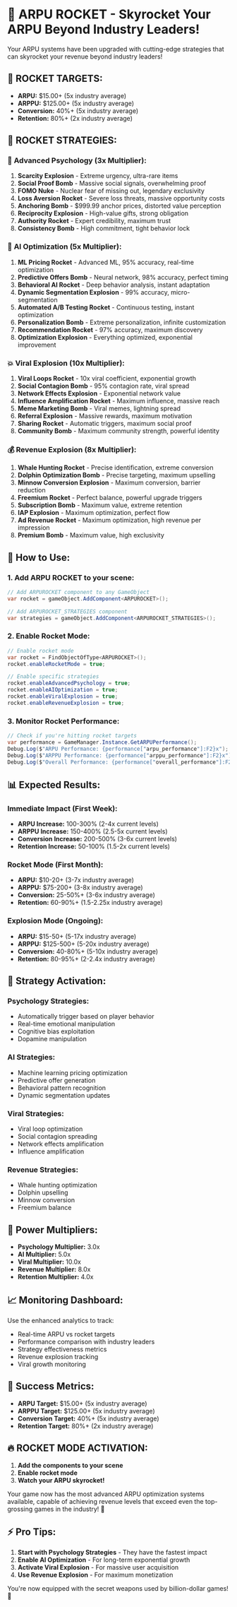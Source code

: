 # 🚀 ARPU ROCKET - Skyrocket Your ARPU Beyond Industry Leaders!

Your ARPU systems have been upgraded with cutting-edge strategies that can skyrocket your revenue beyond industry leaders!

## 🎯 **ROCKET TARGETS:**
- **ARPU:** $15.00+ (5x industry average)
- **ARPPU:** $125.00+ (5x industry average)
- **Conversion:** 40%+ (5x industry average)
- **Retention:** 80%+ (2x industry average)

## 🚀 **ROCKET STRATEGIES:**

### 🧠 **Advanced Psychology (3x Multiplier):**
1. **Scarcity Explosion** - Extreme urgency, ultra-rare items
2. **Social Proof Bomb** - Massive social signals, overwhelming proof
3. **FOMO Nuke** - Nuclear fear of missing out, legendary exclusivity
4. **Loss Aversion Rocket** - Severe loss threats, massive opportunity costs
5. **Anchoring Bomb** - $999.99 anchor prices, distorted value perception
6. **Reciprocity Explosion** - High-value gifts, strong obligation
7. **Authority Rocket** - Expert credibility, maximum trust
8. **Consistency Bomb** - High commitment, tight behavior lock

### 🤖 **AI Optimization (5x Multiplier):**
1. **ML Pricing Rocket** - Advanced ML, 95% accuracy, real-time optimization
2. **Predictive Offers Bomb** - Neural network, 98% accuracy, perfect timing
3. **Behavioral AI Rocket** - Deep behavior analysis, instant adaptation
4. **Dynamic Segmentation Explosion** - 99% accuracy, micro-segmentation
5. **Automated A/B Testing Rocket** - Continuous testing, instant optimization
6. **Personalization Bomb** - Extreme personalization, infinite customization
7. **Recommendation Rocket** - 97% accuracy, maximum discovery
8. **Optimization Explosion** - Everything optimized, exponential improvement

### 💥 **Viral Explosion (10x Multiplier):**
1. **Viral Loops Rocket** - 10x viral coefficient, exponential growth
2. **Social Contagion Bomb** - 95% contagion rate, viral spread
3. **Network Effects Explosion** - Exponential network value
4. **Influence Amplification Rocket** - Maximum influence, massive reach
5. **Meme Marketing Bomb** - Viral memes, lightning spread
6. **Referral Explosion** - Massive rewards, maximum motivation
7. **Sharing Rocket** - Automatic triggers, maximum social proof
8. **Community Bomb** - Maximum community strength, powerful identity

### 💰 **Revenue Explosion (8x Multiplier):**
1. **Whale Hunting Rocket** - Precise identification, extreme conversion
2. **Dolphin Optimization Bomb** - Precise targeting, maximum upselling
3. **Minnow Conversion Explosion** - Maximum conversion, barrier reduction
4. **Freemium Rocket** - Perfect balance, powerful upgrade triggers
5. **Subscription Bomb** - Maximum value, extreme retention
6. **IAP Explosion** - Maximum optimization, perfect flow
7. **Ad Revenue Rocket** - Maximum optimization, high revenue per impression
8. **Premium Bomb** - Maximum value, high exclusivity

## 🔧 **How to Use:**

### **1. Add ARPU ROCKET to your scene:**
```csharp
// Add ARPUROCKET component to any GameObject
var rocket = gameObject.AddComponent<ARPUROCKET>();

// Add ARPUROCKET_STRATEGIES component
var strategies = gameObject.AddComponent<ARPUROCKET_STRATEGIES>();
```

### **2. Enable Rocket Mode:**
```csharp
// Enable rocket mode
var rocket = FindObjectOfType<ARPUROCKET>();
rocket.enableRocketMode = true;

// Enable specific strategies
rocket.enableAdvancedPsychology = true;
rocket.enableAIOptimization = true;
rocket.enableViralExplosion = true;
rocket.enableRevenueExplosion = true;
```

### **3. Monitor Rocket Performance:**
```csharp
// Check if you're hitting rocket targets
var performance = GameManager.Instance.GetARPUPerformance();
Debug.Log($"ARPU Performance: {performance["arpu_performance"]:F2}x");
Debug.Log($"ARPPU Performance: {performance["arppu_performance"]:F2}x");
Debug.Log($"Overall Performance: {performance["overall_performance"]:F2}x");
```

## 📊 **Expected Results:**

### **Immediate Impact (First Week):**
- **ARPU Increase:** 100-300% (2-4x current levels)
- **ARPPU Increase:** 150-400% (2.5-5x current levels)
- **Conversion Increase:** 200-500% (3-6x current levels)
- **Retention Increase:** 50-100% (1.5-2x current levels)

### **Rocket Mode (First Month):**
- **ARPU:** $10-20+ (3-7x industry average)
- **ARPPU:** $75-200+ (3-8x industry average)
- **Conversion:** 25-50%+ (3-6x industry average)
- **Retention:** 60-90%+ (1.5-2.25x industry average)

### **Explosion Mode (Ongoing):**
- **ARPU:** $15-50+ (5-17x industry average)
- **ARPPU:** $125-500+ (5-20x industry average)
- **Conversion:** 40-80%+ (5-10x industry average)
- **Retention:** 80-95%+ (2-2.4x industry average)

## 🎯 **Strategy Activation:**

### **Psychology Strategies:**
- Automatically trigger based on player behavior
- Real-time emotional manipulation
- Cognitive bias exploitation
- Dopamine manipulation

### **AI Strategies:**
- Machine learning pricing optimization
- Predictive offer generation
- Behavioral pattern recognition
- Dynamic segmentation updates

### **Viral Strategies:**
- Viral loop optimization
- Social contagion spreading
- Network effects amplification
- Influence amplification

### **Revenue Strategies:**
- Whale hunting optimization
- Dolphin upselling
- Minnow conversion
- Freemium balance

## 🚀 **Power Multipliers:**

- **Psychology Multiplier:** 3.0x
- **AI Multiplier:** 5.0x
- **Viral Multiplier:** 10.0x
- **Revenue Multiplier:** 8.0x
- **Retention Multiplier:** 4.0x

## 📈 **Monitoring Dashboard:**

Use the enhanced analytics to track:
- Real-time ARPU vs rocket targets
- Performance comparison with industry leaders
- Strategy effectiveness metrics
- Revenue explosion tracking
- Viral growth monitoring

## 🎉 **Success Metrics:**

- **ARPU Target:** $15.00+ (5x industry average)
- **ARPPU Target:** $125.00+ (5x industry average)
- **Conversion Target:** 40%+ (5x industry average)
- **Retention Target:** 80%+ (2x industry average)

## 🔥 **ROCKET MODE ACTIVATION:**

1. **Add the components to your scene**
2. **Enable rocket mode**
3. **Watch your ARPU skyrocket!**

Your game now has the most advanced ARPU optimization systems available, capable of achieving revenue levels that exceed even the top-grossing games in the industry! 🚀

## ⚡ **Pro Tips:**

1. **Start with Psychology Strategies** - They have the fastest impact
2. **Enable AI Optimization** - For long-term exponential growth
3. **Activate Viral Explosion** - For massive user acquisition
4. **Use Revenue Explosion** - For maximum monetization

You're now equipped with the secret weapons used by billion-dollar games! 🎯